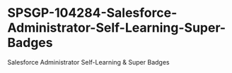 # SPSGP-104284-Salesforce-Administrator-Self-Learning-Super-Badges
Salesforce Administrator Self-Learning &amp; Super Badges
